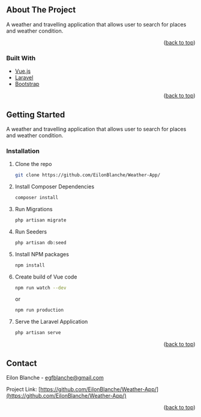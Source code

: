 <div id="top"></div>








<!-- ABOUT THE PROJECT -->
## About The Project


A weather and travelling application that allows user to search for places and weather condition.

<p align="right">(<a href="#top">back to top</a>)</p>



### Built With

* [Vue.js](https://vuejs.org/)
* [Laravel](https://laravel.com)
* [Bootstrap](https://getbootstrap.com)

<p align="right">(<a href="#top">back to top</a>)</p>



<!-- GETTING STARTED -->
## Getting Started
A weather and travelling application that allows user to search for places and weather condition.

### Installation

1. Clone the repo
   ```sh
   git clone https://github.com/EilonBlanche/Weather-App/
   ```
2. Install Composer Dependencies
   ```sh
   composer install
   ```
3. Run Migrations
   ```sh
   php artisan migrate
   ```
4. Run Seeders
   ```sh
   php artisan db:seed
   ```
5. Install NPM packages
   ```sh
   npm install
   ```
6. Create build of Vue code
   ```sh
   npm run watch --dev
   ```
   or
   ```sh
   npm run production
   ```
7. Serve the Laravel Application
   ```sh
   php artisan serve
   ```
<p align="right">(<a href="#top">back to top</a>)</p>


## Contact

Eilon Blanche - egfblanche@gmail.com

Project Link: [https://github.com/EilonBlanche/Weather-App/](https://github.com/EilonBlanche/Weather-App/)

<p align="right">(<a href="#top">back to top</a>)</p>